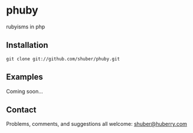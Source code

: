 # phuby

rubyisms in php


## Installation

	git clone git://github.com/shuber/phuby.git


## Examples

Coming soon...


## Contact

Problems, comments, and suggestions all welcome: [shuber@huberry.com](mailto:shuber@huberry.com)